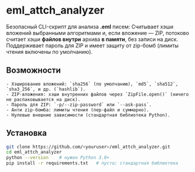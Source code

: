 # eml_attch_analyzer

Безопасный CLI-скрипт для анализа **.eml** писем:
Cчитывает хэши вложений выбранными алгоритмами и, если вложение — ZIP, потоково считает хэши **файлов внутри** архива **в памяти**, без записи на диск.
Поддерживает пароль для ZIP и имеет защиту от zip-бомб (лимиты чтения включены по умолчанию).

## Возможности
    - Хэширование вложений: `sha256` (по умолчанию), `md5`, `sha512`, `sha3_256`, и др. (`hashlib`).
    - ZIP-вложения: хэши внутренних файлов через `ZipFile.open()` (ничего не распаковывается на диск).
    - Пароль для ZIP: `-p/--zip-password` или `--ask-pass`.
    - Анти zip-бомба: лимиты чтения (пер-файл и суммарно).
    - Нулевые внешние зависимости (стандартная библиотека Python).

## Установка
```bash
git clone https://github.com/<youruser>/eml_attch_analyzer.git
cd eml_attch_analyzer
python --version    # нужен Python 3.8+
pip install -r requirements.txt   # пусто; стандартная библиотека
